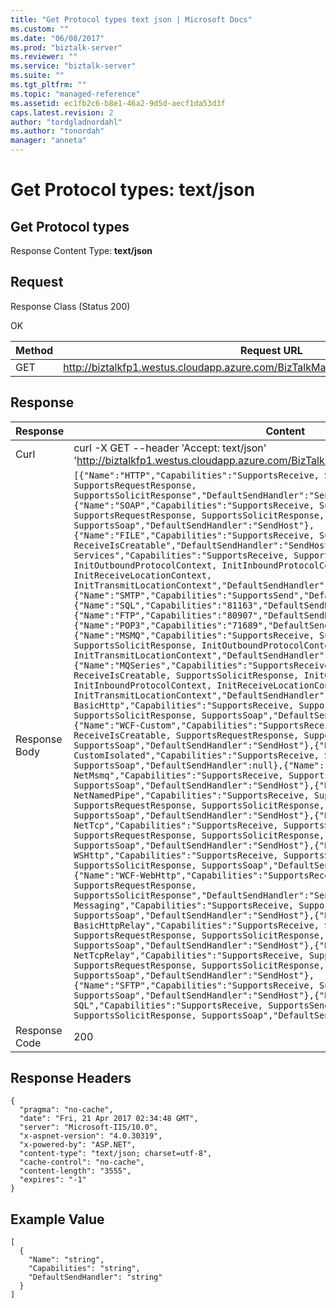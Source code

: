```yaml
---
title: "Get Protocol types text json | Microsoft Docs"
ms.custom: ""
ms.date: "06/08/2017"
ms.prod: "biztalk-server"
ms.reviewer: ""
ms.service: "biztalk-server"
ms.suite: ""
ms.tgt_pltfrm: ""
ms.topic: "managed-reference"
ms.assetid: ec1fb2c6-b8e1-46a2-9d5d-aecf1da53d3f
caps.latest.revision: 2
author: "tordgladnordahl"
ms.author: "tonordah"
manager: "anneta"
---
```

# Get Protocol types: text/json
## Get Protocol types

  Response Content Type: **text/json**

Request
---
Response Class (Status 200)

OK

Method  | Request URL
------------- | -------------
GET  | http://biztalkfp1.westus.cloudapp.azure.com/BizTalkManagementService/ProtocolTypes

Response
---

| Response | Content          |
| ------------- | ----------- |
| Curl | curl -X GET --header 'Accept: text/json' 'http://biztalkfp1.westus.cloudapp.azure.com/BizTalkManagementService/ProtocolTypes'|
| Response Body | ``` [{"Name":"HTTP","Capabilities":"SupportsReceive, SupportsSend, SupportsRequestResponse, SupportsSolicitResponse","DefaultSendHandler":"SendHost"},{"Name":"SOAP","Capabilities":"SupportsReceive, SupportsSend, SupportsRequestResponse, SupportsSolicitResponse, SupportsSoap","DefaultSendHandler":"SendHost"},{"Name":"FILE","Capabilities":"SupportsReceive, SupportsSend, ReceiveIsCreatable","DefaultSendHandler":"SendHost"},{"Name":"Windows SharePoint Services","Capabilities":"SupportsReceive, SupportsSend, ReceiveIsCreatable, InitOutboundProtocolContext, InitInboundProtocolContext, InitReceiveLocationContext, InitTransmitLocationContext","DefaultSendHandler":"SendHost"},{"Name":"SMTP","Capabilities":"SupportsSend","DefaultSendHandler":"SendHost"},{"Name":"SQL","Capabilities":"81163","DefaultSendHandler":"SendHost"},{"Name":"FTP","Capabilities":"80907","DefaultSendHandler":"SendHost"},{"Name":"POP3","Capabilities":"71689","DefaultSendHandler":null},{"Name":"MSMQ","Capabilities":"SupportsReceive, SupportsSend, ReceiveIsCreatable, SupportsSolicitResponse, InitOutboundProtocolContext, InitReceiveLocationContext, InitTransmitLocationContext","DefaultSendHandler":"SendHost"},{"Name":"MQSeries","Capabilities":"SupportsReceive, SupportsSend, ReceiveIsCreatable, SupportsSolicitResponse, InitOutboundProtocolContext, InitInboundProtocolContext, InitReceiveLocationContext, InitTransmitLocationContext","DefaultSendHandler":"SendHost"},{"Name":"WCF-BasicHttp","Capabilities":"SupportsReceive, SupportsSend, SupportsRequestResponse, SupportsSolicitResponse, SupportsSoap","DefaultSendHandler":"SendHost"},{"Name":"WCF-Custom","Capabilities":"SupportsReceive, SupportsSend, ReceiveIsCreatable, SupportsRequestResponse, SupportsSolicitResponse, SupportsSoap","DefaultSendHandler":"SendHost"},{"Name":"WCF-CustomIsolated","Capabilities":"SupportsReceive, SupportsRequestResponse, SupportsSoap","DefaultSendHandler":null},{"Name":"WCF-NetMsmq","Capabilities":"SupportsReceive, SupportsSend, ReceiveIsCreatable, SupportsSoap","DefaultSendHandler":"SendHost"},{"Name":"WCF-NetNamedPipe","Capabilities":"SupportsReceive, SupportsSend, ReceiveIsCreatable, SupportsRequestResponse, SupportsSolicitResponse, SupportsSoap","DefaultSendHandler":"SendHost"},{"Name":"WCF-NetTcp","Capabilities":"SupportsReceive, SupportsSend, ReceiveIsCreatable, SupportsRequestResponse, SupportsSolicitResponse, SupportsSoap","DefaultSendHandler":"SendHost"},{"Name":"WCF-WSHttp","Capabilities":"SupportsReceive, SupportsSend, SupportsRequestResponse, SupportsSolicitResponse, SupportsSoap","DefaultSendHandler":"SendHost"},{"Name":"WCF-WebHttp","Capabilities":"SupportsReceive, SupportsSend, SupportsRequestResponse, SupportsSolicitResponse","DefaultSendHandler":"SendHost"},{"Name":"SB-Messaging","Capabilities":"SupportsReceive, SupportsSend, ReceiveIsCreatable, SupportsSoap","DefaultSendHandler":"SendHost"},{"Name":"WCF-BasicHttpRelay","Capabilities":"SupportsReceive, SupportsSend, ReceiveIsCreatable, SupportsRequestResponse, SupportsSolicitResponse, SupportsSoap","DefaultSendHandler":"SendHost"},{"Name":"WCF-NetTcpRelay","Capabilities":"SupportsReceive, SupportsSend, ReceiveIsCreatable, SupportsRequestResponse, SupportsSolicitResponse, SupportsSoap","DefaultSendHandler":"SendHost"},{"Name":"SFTP","Capabilities":"SupportsReceive, SupportsSend, ReceiveIsCreatable, SupportsSoap","DefaultSendHandler":"SendHost"},{"Name":"WCF-SQL","Capabilities":"SupportsReceive, SupportsSend, ReceiveIsCreatable, SupportsSolicitResponse, SupportsSoap","DefaultSendHandler":"SendHost"}] ```|
| Response Code | 200|

Response Headers
---

```
{
  "pragma": "no-cache",
  "date": "Fri, 21 Apr 2017 02:34:48 GMT",
  "server": "Microsoft-IIS/10.0",
  "x-aspnet-version": "4.0.30319",
  "x-powered-by": "ASP.NET",
  "content-type": "text/json; charset=utf-8",
  "cache-control": "no-cache",
  "content-length": "3555",
  "expires": "-1"
}
```

Example Value
---

```
[
  {
    "Name": "string",
    "Capabilities": "string",
    "DefaultSendHandler": "string"
  }
]
```